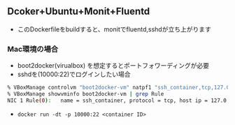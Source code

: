 ## Dcoker+Ubuntu+Monit+Fluentd
* このDockerfileをbuildすると、monitでfluentd,sshdが立ち上がります

### Mac環境の場合
* boot2docker(virualbox) を想定するとポートフォワーディングが必要
* sshdを(10000:22)でログインしたい場合

```sh
% VBoxManage controlvm "boot2docker-vm" natpf1 "ssh_container,tcp,127.0.0.1,10000,,10000"
% VBoxManage showvminfo boot2docker-vm | grep Rule
NIC 1 Rule(0):   name = ssh_container, protocol = tcp, host ip = 127.0.0.1, host port = 10000, guest ip = , guest port = 10000
```

* `docker run -dt -p 10000:22 <container ID>`

